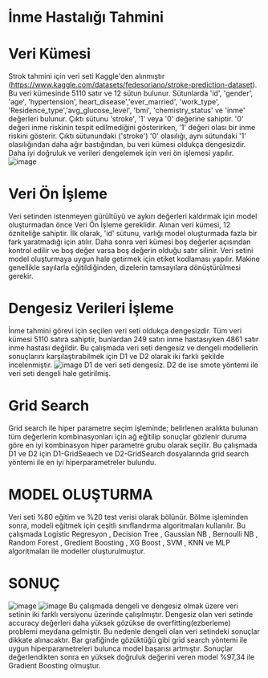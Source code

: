 # İnme Hastalığı Tahmini

# Veri Kümesi
Strok tahmini için veri seti Kaggle'den alınmıştır (https://www.kaggle.com/datasets/fedesoriano/stroke-prediction-dataset). Bu veri kümesinde 5110 satır ve 12 sütun bulunur. Sütunlarda 'id', 'gender', 'age', 'hypertension', heart_disease','ever_married', 'work_type', 'Residence_type','avg_glucose_level', 'bmi', 'chemistry_status' ve 'inme' değerleri bulunur. Çıktı sütunu 'stroke', '1' veya '0' değerine sahiptir. '0' değeri inme riskinin tespit edilmediğini gösterirken, '1' değeri olası bir inme riskini gösterir. Çıktı sütunundaki ('stroke') '0' olasılığı, aynı sütundaki '1' olasılığından daha ağır bastığından, bu veri kümesi oldukça dengesizdir. Daha iyi doğruluk ve verileri dengelemek için veri ön işlemesi yapılır.
![image](https://user-images.githubusercontent.com/96024765/166560726-3ce3528b-25c7-4940-a8e1-eecbf8c643da.png)


# Veri Ön İşleme
Veri setinden istenmeyen gürültüyü ve aykırı değerleri kaldırmak için model oluşturmadan önce Veri Ön İşleme gereklidir. Alınan veri kümesi, 12 özniteliğe sahiptir. İlk olarak, 'id' sütunu, varlığı model oluşturmada fazla bir fark yaratmadığı için atılır. Daha sonra veri kümesi boş değerler açısından kontrol edilir ve boş değer varsa boş değerin olduğu satır silinir. Veri setini model oluşturmaya uygun hale getirmek için etiket kodlaması yapılır. Makine genellikle sayılarla eğitildiğinden, dizelerin tamsayılara dönüştürülmesi gerekir.


# Dengesiz Verileri İşleme
İnme tahmini görevi için seçilen veri seti oldukça dengesizdir. Tüm veri kümesi 5110 satıra sahiptir, bunlardan 249 satırı inme hastasıyken 4861 satır inme hastası değildir. Bu çalışmada veri seti dengesiz ve dengeli modellerin sonuçlarını karşılaştırabilmek için D1 ve D2 olarak iki farklı şekilde incelenmiştir.
![image](https://user-images.githubusercontent.com/96024765/166561359-325a265f-64f3-4188-b6e7-20c00390a458.png)
D1 de veri seti dengesiz. D2 de ise smote yöntemi ile veri seti dengeli  hale getirilmiş.


# Grid Search 
Grid search ile hiper parametre seçim işleminde; belirlenen aralıkta bulunan tüm değerlerin kombinasyonları için ağ eğitilip sonuçlar gözlenir duruma göre en iyi kombinasyon hiper parametre grubu olarak seçilir. Bu çalışmada D1 ve D2 için D1-GridSeaech ve D2-GridSearch dosyalarında grid search yöntemi ile en iyi hiperparametreler bulundu.


# MODEL OLUŞTURMA
Veri seti %80 eğitim ve %20 test verisi olarak bölünür. Bölme işleminden sonra, modeli eğitmek için çeşitli sınıflandırma algoritmaları kullanılır. Bu çalışmada Logistic Regresyon , Decision Tree , Gaussian NB , Bernoulli NB , Random Forest , Gredient Boosting , XG Boost , SVM , KNN ve MLP algoritmaları ile modeller oluşturulmuştur.


# SONUÇ 
![image](https://user-images.githubusercontent.com/96024765/166563070-19d6c160-05e1-4c15-8f62-11abce371b1f.png)
![image](https://user-images.githubusercontent.com/96024765/166563100-7b6ab08e-8999-4204-b552-36481992fb17.png)
  Bu çalışmada dengeli ve dengesiz olmak üzere veri setinin iki farklı versiyonu üzerinde çalışılmıştır.  Dengesiz olan veri setinde accuracy değerleri daha yüksek gözükse de overfitting(ezberleme) problemi meydana gelmiştir. Bu nedenle dengeli olan veri setindeki sonuçlar dikkate alınacaktır. Bar grafiğinde gözüktüğü gibi grid search yöntemi ile uygun hiperparametreleri bulunca model başarısı artmıştır. Sonuçlar değerlendikten sonra en yüksek doğruluk değerini veren model %97,34 ile Gradient Boosting olmuştur.





 




